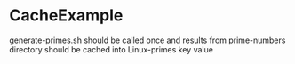 # CacheExample

generate-primes.sh should be called once and results from prime-numbers directory should be cached into Linux-primes key value

